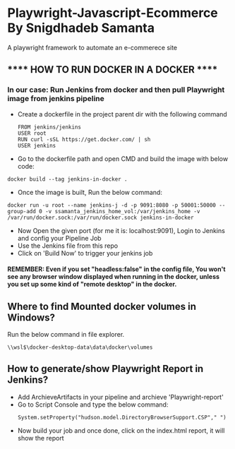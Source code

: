 # Playwright-Javascript-Ecommerce By Snigdhadeb Samanta
A playwright framework to automate an e-commerece site

 ## **** HOW TO RUN DOCKER IN A DOCKER **** ##

 ### In our case: Run Jenkins from docker and then pull Playwright image from jenkins pipeline ###

<ul>
  <li>Create a dockerfile in the project parent dir with the following command</li>
  
  ```
  FROM jenkins/jenkins
  USER root
  RUN curl -sSL https://get.docker.com/ | sh
  USER jenkins
  ```
  <li>Go to the dockerfile path and open CMD and build the image with below code:</li>
</ul>


```
docker build --tag jenkins-in-docker .
```

<ul>
  <li>Once the image is built, Run the below command:</li>
</ul>

```
docker run -u root --name jenkins-j -d -p 9091:8080 -p 50001:50000 --group-add 0 -v ssamanta_jenkins_home_vol:/var/jenkins_home -v /var/run/docker.sock:/var/run/docker.sock jenkins-in-docker
```
<ul>
  <li>Now Open the given port (for me it is: localhost:9091), Login to Jenkins and config your Pipeline Job</li>
  <li>Use the Jenkins file from this repo</li>
  <li>Click on 'Build Now' to trigger your jenkins job</li>
</ul>

#### REMEMBER: Even if you set "headless:false" in the config file, You won't see any browser window displayed when running in the docker, unless you set up some kind of "remote desktop" in the docker.

## Where to find Mounted docker volumes in Windows?
Run the below command in file explorer.
```
\\wsl$\docker-desktop-data\data\docker\volumes
```

## How to generate/show Playwright Report in Jenkins? 
<ul>
  <li>Add ArchieveArtifacts in your pipeline and archieve 'Playwright-report'</li>
  <li>Go to Script Console and type the below command:</li>
 
 ```
 System.setProperty("hudson.model.DirectoryBrowserSupport.CSP"," ")
 ```
 
  <li>Now build your job and once done, click on the index.html report, it will show the report</li>
</ul>
